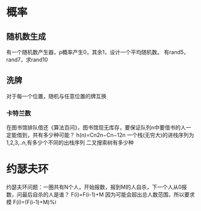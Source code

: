 # 概率

## 随机数生成 
有一个随机数产生器，p概率产生0，其余1，设计一个平均随机数。
有rand5，rand7，求rand10

## 洗牌 
对于每一个位置，随机与任意位置的牌互换

### 卡特兰数 
在图书馆排队借还《算法百问》，图书馆现无库存，要保证队列n中要借书的人一定能借到，共有多少种可能？
h(n)=Cn2n−Cn−12n
一个栈(无穷大)的进栈序列为1,2,3,..n,有多少个不同的出栈序列
二叉搜索树有多少种

# 约瑟夫环
约瑟夫环问题：一圈共有N个人，开始报数，报到M的人自杀，下一个人从0报数，问最后自杀的人是谁？
F(i)=F(i-1)+M
因为可能会超出总人数范围，所以要求模
F(i)=(F(i-1)+M)%i